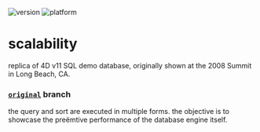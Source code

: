 ![version](https://img.shields.io/badge/version-20%2B-E23089)
![platform](https://img.shields.io/static/v1?label=platform&message=mac-intel%20|%20mac-arm%20|%20win-64&color=blue)

# scalability
replica of 4D v11 SQL demo database, originally shown at the 2008 Summit in Long Beach, CA.

### [`original`](https://github.com/miyako/4d-tips-scalability/tree/original) branch

the query and sort are executed in multiple forms. 
the objective is to showcase the preëmtive performance of the database engine itself.

